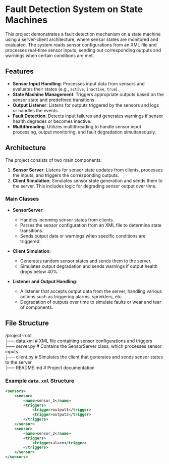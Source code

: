 # Fault Detection System on State Machines

This project demonstrates a fault detection mechanism on a state machine using a server-client architecture, where sensor states are monitored and evaluated. The system reads sensor configurations from an XML file and processes real-time sensor inputs, sending out corresponding outputs and warnings when certain conditions are met.

## Features
- **Sensor Input Handling**: Processes input data from sensors and evaluates their states (e.g., `active`, `inactive`, `true`).
- **State Machine Management**: Triggers appropriate outputs based on the sensor state and predefined transitions.
- **Output Listener**: Listens for outputs triggered by the sensors and logs or handles the events.
- **Fault Detection**: Detects input failures and generates warnings if sensor health degrades or becomes inactive.
- **Multithreading**: Utilizes multithreading to handle sensor input processing, output monitoring, and fault degradation simultaneously.

## Architecture

The project consists of two main components:

1. **Sensor Server**: Listens for sensor state updates from clients, processes the inputs, and triggers the corresponding outputs.
2. **Client Simulation**: Simulates sensor state generation and sends them to the server. This includes logic for degrading sensor output over time.

### Main Classes

- **SensorServer**:
    - Handles incoming sensor states from clients.
    - Parses the sensor configuration from an XML file to determine state transitions.
    - Sends output data or warnings when specific conditions are triggered.
    
- **Client Simulation**:
    - Generates random sensor states and sends them to the server.
    - Simulates output degradation and sends warnings if output health drops below 40%.
    
- **Listener and Output Handling**:
    - A listener that accepts output data from the server, handling various actions such as triggering alarms, sprinklers, etc.
    - Degradation of outputs over time to simulate faults or wear and tear of components.

## File Structure

/project-root  
├── data.xml              # XML file containing sensor configurations and triggers  
├── server.py             # Contains the SensorServer class, which processes sensor inputs  
├── client.py             # Simulates the client that generates and sends sensor states to the server  
├── README.md             # Project documentation


### Example `data.xml` Structure

```xml
<sensors>
    <sensor>
        <name>sensor_1</name>
        <triggers>
            <trigger>output1</trigger>
            <trigger>output2</trigger>
        </triggers>
    </sensor>
    <sensor>
        <name>sensor_2</name>
        <triggers>
            <trigger>alarm</trigger>
        </triggers>
    </sensor>
</sensors>
```

